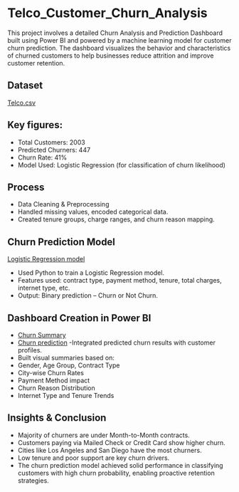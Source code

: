 # Telco_Customer_Churn_Analysis
This project involves a detailed Churn Analysis and Prediction Dashboard built using Power BI and powered by a machine learning model for customer churn prediction. The dashboard visualizes the behavior and characteristics of churned customers to help businesses reduce attrition and improve customer retention.
## Dataset
<a href= "">Telco.csv</a>
 ## Key figures:
- Total Customers: 2003
- Predicted Churners: 447
- Churn Rate: 41%
- Model Used: Logistic Regression (for classification of churn likelihood)

## Process
- Data Cleaning & Preprocessing
- Handled missing values, encoded categorical data.
- Created tenure groups, charge ranges, and churn reason mapping.
## Churn Prediction Model
<a href="">Logistic Regression model</a>
- Used Python to train a Logistic Regression model.
- Features used: contract type, payment method, tenure, total charges, internet type, etc.
- Output: Binary prediction – Churn or Not Churn.
## Dashboard Creation in Power BI
- <a href="">Churn Summary</a>
- <a href="">Churn prediction</a>
-Integrated predicted churn results with customer profiles.
- Built visual summaries based on:
- Gender, Age Group, Contract Type
- City-wise Churn Rates
- Payment Method impact
- Churn Reason Distribution
- Internet Type and Tenure Trends

## Insights & Conclusion
- Majority of churners are under Month-to-Month contracts.
- Customers paying via Mailed Check or Credit Card show higher churn.
- Cities like Los Angeles and San Diego have the most churners.
- Low tenure and poor support are key churn drivers.
- The churn prediction model achieved solid performance in classifying customers with high churn probability, enabling proactive retention strategies.

